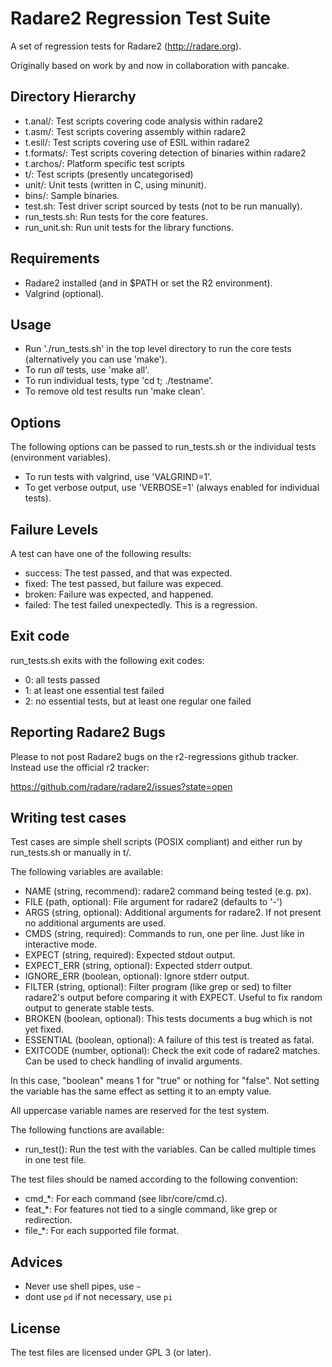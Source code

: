 Radare2 Regression Test Suite
=============================

A set of regression tests for Radare2 (http://radare.org).

Originally based on work by and now in collaboration with pancake.

Directory Hierarchy
-------------------

 * t.anal/:      Test scripts covering code analysis within radare2
 * t.asm/:       Test scripts covering assembly within radare2
 * t.esil/:      Test scripts covering use of ESIL within radare2
 * t.formats/:   Test scripts covering detection of binaries within radare2
 * t.archos/:    Platform specific test scripts
 * t/:           Test scripts (presently uncategorised)
 * unit/:        Unit tests (written in C, using minunit).
 * bins/:        Sample binaries.
 * test.sh:      Test driver script sourced by tests (not to be run manually).
 * run_tests.sh: Run tests for the core features.
 * run_unit.sh:  Run unit tests for the library functions.

Requirements
------------

 * Radare2 installed (and in $PATH or set the R2 environment).
 * Valgrind (optional).

Usage
-----

 * Run './run_tests.sh' in the top level directory to run the core tests
   (alternatively you can use 'make').
 * To run *all* tests, use 'make all'.
 * To run individual tests, type 'cd t; ./testname'.
 * To remove old test results run 'make clean'.

Options
-------

The following options can be passed to run_tests.sh or the individual tests
(environment variables).

 * To run tests with valgrind, use 'VALGRIND=1'.
 * To get verbose output, use 'VERBOSE=1' (always enabled for individual
   tests).

Failure Levels
--------------

A test can have one of the following results:
* success: The test passed, and that was expected.
* fixed: The test passed, but failure was expeced.
* broken: Failure was expected, and happened.
* failed: The test failed unexpectedly. This is a regression.

Exit code
---------

run_tests.sh exits with the following exit codes:

* 0: all tests passed
* 1: at least one essential test failed
* 2: no essential tests, but at least one regular one failed

Reporting Radare2 Bugs
----------------------

Please to not post Radare2 bugs on the r2-regressions github tracker. Instead
use the official r2 tracker:

https://github.com/radare/radare2/issues?state=open

Writing test cases
------------------

Test cases are simple shell scripts (POSIX compliant) and either run by
run_tests.sh or manually in t/.

The following variables are available:

 * NAME (string, recommend):       radare2 command being tested (e.g. px).
 * FILE (path, optional):          File argument for radare2 (defaults to '-')
 * ARGS (string, optional):        Additional arguments for radare2. If not
                                   present no additional arguments are used.
 * CMDS (string, required):        Commands to run,  one per line. Just like
                                   in interactive mode.
 * EXPECT (string, required):      Expected stdout output.
 * EXPECT_ERR (string, optional):  Expected stderr output.
 * IGNORE_ERR (boolean, optional): Ignore stderr output.
 * FILTER (string, optional):      Filter program (like grep or sed) to filter
                                   radare2's output before comparing it with
                                   EXPECT. Useful to fix random output to
                                   generate stable tests.
 * BROKEN (boolean, optional):     This tests documents a bug which is not yet
                                   fixed.
 * ESSENTIAL (boolean, optional):  A failure of this test is treated as fatal.
 * EXITCODE (number, optional):    Check the exit code of radare2 matches.
                                   Can be used to check handling of invalid
                                   arguments.

In this case, "boolean" means 1 for "true" or nothing for "false". Not setting
the variable has the same effect as setting it to an empty value.

All uppercase variable names are reserved for the test system.

The following functions are available:

 * run_test(): Run the test with the variables. Can be called multiple times
               in one test file.

The test files should be named according to the following convention:

 * cmd_*: For each command (see libr/core/cmd.c).
 * feat_*: For features not tied to a single command, like grep or
           redirection.
 * file_*: For each supported file format.

Advices
------------------

* Never use shell pipes, use `~`
* dont use `pd` if not necessary, use `pi`


License
-------

The test files are licensed under GPL 3 (or later).
